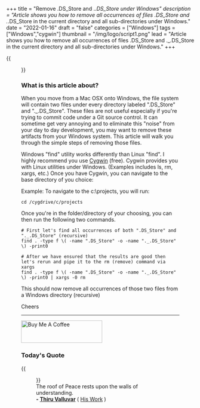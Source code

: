 +++
title = "Remove .DS_Store and ._.DS_Store under Windows"
description = "Article shows you how to remove all occurrences of files .DS_Store and ._.DS_Store in the current directory and all sub-directories under Windows."
date = "2022-01-16"
draft = "false"
categories = ["Windows"]
tags = ["Windows","cygwin"]
thumbnail = "/img/logo/script1.png"
lead = "Article shows you how to remove all occurrences of files .DS_Store and ._.DS_Store in the current directory and all sub-directories under Windows."
+++

{{<figure src="img/unsplash.jpg" width="100%" class="aligncenter round-img-border imgframe-left-pad" >}}

### What is this article about?

When you move from a Mac OSX onto Windows, the file system will contain two files under every directory labeled ".DS_Store" and "._.DS_Store". These files are not useful especially if you're trying to commit code under a Git source control. It can sometime get very annoying and to eliminate this "noise" from your day to day development, you may want to remove these artifacts from your Windows system. This article will walk you through the simple steps of removing those files.


Windows "find" utility works differently than Linux "find". I highly recommend you use <a href="" target="_blank">Cygwin</a> (free). Cygwin provides you with Linux utilities under Windows. (Examples includes ls, rm, xargs, etc.) Once you have Cygwin, you can navigate to the base directory of you choice:

Example: To navigate to the c:\projects, you will run: 

<pre><code class="language-shell line-numbers">cd /cygdrive/c/projects
</code></pre>

Once you're in the folder/directory of your choosing, you can then run the following two commands.

<pre><code class="language-shell line-numbers"># First let's find all occurrences of both ".DS_Store" and "._.DS_Store" (recursive)     
find . -type f \( -name ".DS_Store" -o -name "._.DS_Store" \) -print0
    
# After we have ensured that the results are good then let's rerun and pipe it to the rm (remove) command via xargs
find . -type f \( -name ".DS_Store" -o -name "._.DS_Store" \) -print0 | xargs -0 rm 
</code></pre>

This should now remove all occurrences of those two files from a Windows directory (recursive)

Cheers

<hr>

<a href="https://www.buymeacoffee.com/vguhesan" target="_blank"><img src="https://cdn.buymeacoffee.com/buttons/v2/default-yellow.png" alt="Buy Me A Coffee" style="height: 60px !important;width: 217px !important;" ></a>

### Today's Quote

{{<figure src="/img/logo/thiruvalluvar.png" caption="" width="100" class="alignleft round-img-border imgframe-left-pad" >}}
<br/>
The roof of Peace rests upon the walls of understanding.<br/>
**- <a href="https://en.wikipedia.org/wiki/Thiruvalluvar" target="_blank">Thiru Valluvar</a>** ( <a href="https://en.wikipedia.org/wiki/Kural" target="_blank">His Work</a> )


&nbsp;